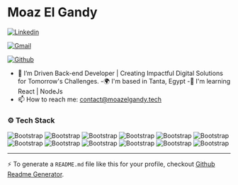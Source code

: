 # Moaz El Gandy



[![Linkedin](https://img.shields.io/badge/-LinkedIn-blue?style=flat&logo=Linkedin&logoColor=white)](https://www.linkedin.com/in/moazelgandy2/)

[![Gmail](https://img.shields.io/badge/-Gmail-c14438?style=flat&logo=Gmail&logoColor=white)](mailto:contact@moazelgandy.tech)

[![Github](https://img.shields.io/github/followers/moazelgandy2?label=Follow&style=social)](https://github.com/moazelgandy2)

- 👋 I’m Driven Back-end Developer | Creating Impactful Digital Solutions for Tomorrow's Challenges.
-🌍  I'm based in Tanta, Egypt
-🧠  I'm learning React | NodeJs
- 📫 How to reach me: contact@moazelgandy.tech



### ⚙️ Tech Stack

![Bootstrap](https://img.shields.io/badge/-HTML-05122A?style=flat-square&logo=HTML&color=353535) ![Bootstrap](https://img.shields.io/badge/-CSS-05122A?style=flat-square&logo=CSS&color=353535) ![Bootstrap](https://img.shields.io/badge/-JS-05122A?style=flat-square&logo=JS&color=353535) ![Bootstrap](https://img.shields.io/badge/-Bootstrap-05122A?style=flat-square&logo=Bootstrap&color=353535) ![Bootstrap](https://img.shields.io/badge/-Tailwind%20css-05122A?style=flat-square&logo=Tailwind-css&color=353535) ![Bootstrap](https://img.shields.io/badge/-PHP-05122A?style=flat-square&logo=PHP&color=353535) ![Bootstrap](https://img.shields.io/badge/-MySQL-05122A?style=flat-square&logo=MySQL&color=353535) ![Bootstrap](https://img.shields.io/badge/-Laravel-05122A?style=flat-square&logo=Laravel&color=353535) ![Bootstrap](https://img.shields.io/badge/-Python-05122A?style=flat-square&logo=Python&color=353535) ![Bootstrap](https://img.shields.io/badge/-C%2B%2B-05122A?style=flat-square&logo=C++&color=353535) ![Bootstrap](https://img.shields.io/badge/-AWS-05122A?style=flat-square&logo=AWS&color=353535) ![Bootstrap](https://img.shields.io/badge/-Azure-05122A?style=flat-square&logo=Azure&color=353535)




---
:zap: To generate a `README.md` file like this for your profile, checkout [Github Readme Generator](https://hejazizo-github-profile-readme-srcstreamlit-app-i6skm7.streamlit.app/).
